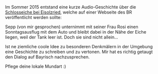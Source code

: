 Im Sommer 2015 entstand eine kurze Audio-Geschichte über die [Schlosseiche bei Eisolzried](https://de.wikipedia.org/wiki/Schlosseiche_bei_Eisolzried), welche auf einer Webseite des BR veröffentlicht werden sollte:

Sepp (von mir gesprochen) unternimmt mit seiner Frau Rosi einen Sonntagsausflug mit dem Auto und bleibt dabei in der Nähe der Eiche liegen, weil der Tank leer ist. Doch sie sind nicht allein...

Ist ne ziemliche coole Idee zu besonderen Denkmälern in der Umgebung eine Geschichte zu schreiben und zu vertonen. Mir hat es richtig getaugt den Dialog auf Bayrisch nachzusprechen.

Pflege deine lokale Mundart :)

